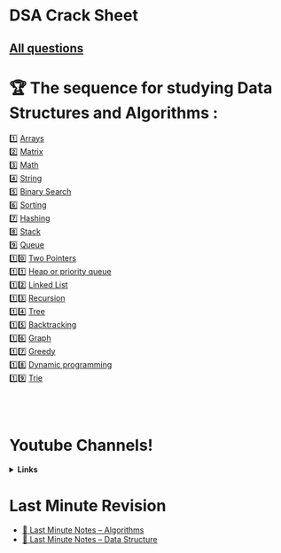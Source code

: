 
# DSA Crack Sheet

## [All questions](https://450-dsa-tracker.netlify.app/)


 # 🏆  The sequence for studying Data Structures and Algorithms :

1️⃣  [Arrays](https://github.com/sumitsojha88/Placement-Preparation/tree/main/Leetcode%20Solution/Arrays) \
2️⃣  [Matrix](https://github.com/sumitsojha88/Placement-Preparation/tree/main/Leetcode%20Solution/Matrix) \
3️⃣  [Math](https://github.com/sumitsojha88/Placement-Preparation/tree/main/Leetcode%20Solution/Math) \
4️⃣  [String](https://github.com/sumitsojha88/Placement-Preparation/tree/main/Leetcode%20Solution/Strings) \
5️⃣  [Binary Search](https://github.com/sumitsojha88/Placement-Preparation/tree/main/Leetcode%20Solution/Binary%20Search)\
6️⃣  [Sorting](https://github.com/sumitsojha88/Placement-Preparation/tree/main/Leetcode%20Solution/Sort)\
7️⃣  [Hashing](https://github.com/sumitsojha88/Placement-Preparation/tree/main/Leetcode%20Solution/Greedy)\
8️⃣  [Stack](https://github.com/sumitsojha88/Placement-Preparation/tree/main/Leetcode%20Solution/Stack)\
9️⃣  [Queue](https://github.com/sumitsojha88/Placement-Preparation/tree/main/Leetcode%20Solution/Queue)\
1️⃣0️⃣ [Two Pointers](https://github.com/sumitsojha88/Placement-Preparation/tree/main/Leetcode%20Solution/Two%20Pointers) \
1️⃣1️⃣ [Heap or priority queue](https://github.com/sumitsojha88/Placement-Preparation/tree/main/Leetcode%20Solution/Heap) \
1️⃣2️⃣ [Linked List](https://github.com/sumitsojha88/Placement-Preparation/tree/main/Leetcode%20Solution/Linked%20list) \
1️⃣3️⃣ [Recursion](https://github.com/sumitsojha88/Placement-Preparation/tree/main/Leetcode%20Solution/Recursion)\
1️⃣4️⃣ [Tree](https://github.com/sumitsojha88/Placement-Preparation/tree/main/Leetcode%20Solution/Tree) \
1️⃣5️⃣ [Backtracking](https://github.com/sumitsojha88/Placement-Preparation/tree/main/Leetcode%20Solution/BackTracking) \
1️⃣6️⃣ [Graph](https://github.com/sumitsojha88/Placement-Preparation/tree/main/Leetcode%20Solution/Graph) \
1️⃣7️⃣ [Greedy](https://github.com/sumitsojha88/Placement-Preparation/tree/main/Leetcode%20Solution/Greedy) \
1️⃣8️⃣ [Dynamic programming](https://github.com/sumitsojha88/Placement-Preparation/tree/main/Leetcode%20Solution/Dynamic%20Programming) \
1️⃣9️⃣ [Trie](https://github.com/sumitsojha88/Placement-Preparation/tree/main/Leetcode%20Solution/Trie) \
 <br><br><br>
 
# Youtube Channels!

<details>
  <summary><b>Links</b></summary>
 
 
### Number Theory (Mathematics)
 - **CodeNCode** - https://www.youtube.com/watch?v=eRkqvQtm4DU&list=PL2q4fbVm1Ik4liHX78IRslXzUr8z5QxsG
---
 ### Recursion and BackTracking
 - **Aditya Verma** - https://www.youtube.com/watch?v=kHi1DUhp9kM&list=PL_z_8CaSLPWeT1ffjiImo0sYTcnLzo-wY
 - **Codealittle** - https://www.youtube.com/watch?v=-9FinR1AVys&list=PL1oKdRlSbldN8ffk23nuYQZwO0HSIPy9F 
---
 ### Bit Manipulations
 - **Codealittle** - https://www.youtube.com/watch?v=5upadP-hWXQ&list=PL1oKdRlSbldNz2p_xrBMf2GhCKRm-cH2A 
 - **codencode** - https://www.youtube.com/watch?v=efL86JCONH0&list=PL2q4fbVm1Ik7ip1VkWwe5U_CEb93vw6Iu
---
 ### Graph Theory
 - **CodeNcode** - https://www.youtube.com/watch?v=VW85xQ6GJP4&list=PL2q4fbVm1Ik6DCzm9XZJbNwyHtHGclcEh
 - **Hitesh Tripathi** - https://www.youtube.com/watch?v=1BPQYzCYDx4&list=PLJOYB9TDUqmlnn9mu11qHxxQK_ioX9Wdm
---
 ### Dynamic Programing
 - **Tushar Roy** - https://www.youtube.com/watch?v=8LusJS5-AGo&list=PLrmLmBdmIlpsHaNTPP_jHHDx_os9ItYXr
 - **GeeksforGeeks** - https://www.youtube.com/watch?v=mmjDZGSr7EA&list=PLqM7alHXFySGbXhWx7sBJEwY2DnhDjmxm
 - **Aditya Verma** - https://www.youtube.com/watch?v=mmjDZGSr7EA&list=PLqM7alHXFySGbXhWx7sBJEwY2DnhDjmxm
 - **TakeYouForward** - https://www.youtube.com/watch?v=PPi3326JhGc&list=PLgUwDviBIf0pmD4Eur6Cl5XfBO4EtgKGe 
---
 
 
</details>

# Last Minute Revision

- [📙 Last Minute Notes – Algorithms](https://www.geeksforgeeks.org/lmns-algorithms-gq/)
- [📙 Last Minute Notes – Data Structure](https://www.geeksforgeeks.org/lmns-gq/lmns-data-structure-gq/)


